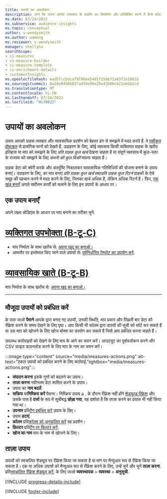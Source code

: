 ```yaml
---
title: उपायों का अवलोकन
description: जानें कि उपाय आपके व्यवसाय के प्रदर्शन का विश्लेषण और प्रतिबिंबित करने में कैसे मदद करते हैं।
ms.date: 03/24/2022
ms.subservice: audience-insights
ms.topic: conceptual
author: v-wendysmith
ms.author: wameng
ms.reviewer: v-wendysmith
manager: shellyha
searchScope:
- ci-measures
- ci-measure-builder
- ci-measure-template
- ci-enrichment-details
- customerInsights
ms.openlocfilehash: ead57ccbdcaf9f86ee54d1f15de71a63f2e1081b
ms.sourcegitcommit: 8a28e9458b857adf8e90e25e43b9bc422ebbb2cd
ms.translationtype: MT
ms.contentlocale: hi-IN
ms.lasthandoff: 07/18/2022
ms.locfileid: "9170822"
---
```

# <a name="measures-overview"></a>उपायों का अवलोकन

उपाय आपको ग्राहक व्यवहार और व्यावसायिक प्रदर्शन को बेहतर ढंग से समझने में मदद करते हैं. वे [एकीकृत प्रोफ़ाइल](data-unification.md) से प्रासंगिक मानों को देखते हैं. उदाहरण के लिए, कोई व्यवसाय किसी व्यक्तिगत ग्राहक के खरीद इतिहास या माप को समझने के लिए *प्रति ग्राहक कुल खर्च* देखना चाहता है या संपूर्ण व्यवसाय में कुल-स्तर के राजस्व को समझने के लिए *कंपनी की कुल बिक्री* मापना चाहता है।

ग्राहक डेटा को क्वेरी करके और अंतर्दृष्टि निकालकर व्यावसायिक गतिविधियों की योजना बनाने के उपाय बनाएं। उदाहरण के लिए, का माप बनाएं *प्रति ग्राहक कुल खर्च* तथा*प्रति ग्राहक कुल रिटर्न* ग्राहकों के ऐसे समूह की पहचान करने में मदद करने के लिए, जिनका खर्च अधिक है, लेकिन अधिक रिटर्न है। फिर, [एक खंड बनाएँ](segments.md) अगले सर्वोत्तम कार्यों को चलाने के लिए इन उपायों के आधार पर।

## <a name="create-a-measure"></a>एक उपाय बनाएँ

अपने लक्ष्य ऑडिएंस के आधार पर माप बनाने का तरीका चुनें.

# <a name="individual-consumers-b-to-c"></a>[व्यक्तिगत उपभोक्ता (B-टू-C)](#tab/b2c)

- माप निर्माता के साथ खरोंच से: [अपना खुद का बनाओ।](measure-builder.md)
- आमतौर पर इस्तेमाल किए जाने वाले उपायों से: [पूर्वनिर्धारित टेम्प्लेट का उपयोग करें](measure-templates.md).

# <a name="business-accounts-b-to-b"></a>[व्यावसायिक खाते (B-टू-B)](#tab/b2b)

माप निर्माता के साथ खरोंच से: [अपना खुद का बनाओ।](measure-builder.md)

---

## <a name="manage-existing-measures"></a>मौजूदा उपायों को प्रबंधित करें

के पास जाओ **पैमाने** आपके द्वारा बनाए गए उपायों, उनकी स्थिति, माप प्रकार और पिछली बार डेटा को रीफ़्रेश करने के समय देखने के लिए पृष्ठ। आप किसी भी कॉलम द्वारा उपायों की सूची को सॉर्ट कर सकते हैं या उस माप को खोजने के लिए खोज बॉक्स का उपयोग कर सकते हैं जिसे आप प्रबंधित करना चाहते हैं।

उपलब्ध कार्रवाइयों को देखने के लिए माप के आगे का चयन करें। आउटपुट का पूर्वावलोकन करने और CSV फ़ाइल डाउनलोड करने के लिए माप के नाम का चयन करें।

:::image type="content" source="media/measures-actions.png" alt-text="एकल उपायों को प्रबंधित करने के लिए कार्रवाई."lightbox="media/measures-actions.png":::

- **संपादन करना** इसके गुणों को बदलने का उपाय।
- **ताज़ा करना** नवीनतम डेटा शामिल करने के उपाय।
- उपाय का **नाम बदलें**.
- **सक्रिय** या**निष्क्रिय करें** पैमाना। निष्क्रिय उपाय a . के दौरान रीफ़्रेश नहीं होंगे [शेड्यूल्ड रिफ्रेश](system.md#schedule-tab) और उसके पास है **दर्जा** के रूप में सूचीबद्ध **छोड़ा गया**, यह दर्शाता है कि ताज़ा करने का प्रयास भी नहीं किया गया था।
- **उपनाम** प्रति[टैग प्रबंधित करें](work-with-tags-columns.md#manage-tags) उपाय के लिए।
- उपाय **हटाएं**.
- **कॉलम** प्रति[कॉलम को अनुकूलित करें](work-with-tags-columns.md#customize-columns) वह प्रदर्शन।
- **फ़िल्टर** प्रति[टैग पर फ़िल्टर करें](work-with-tags-columns.md#filter-on-tags).
- **खोज का नाम** माप के नाम से खोजने के लिए।

## <a name="refresh-measures"></a>ताज़ा उपाय

उपायों को स्वचालित शेड्यूल पर रीफ्रेश किया जा सकता है या मांग पर मैन्युअल रूप से रीफ्रेश किया जा सकता है। एक या अधिक उपायों को मैन्युअल रूप से रीफ़्रेश करने के लिए, उन्हें चुनें और चुनें **ताज़ा करना**. प्रति[स्वचालित रीफ़्रेश शेड्यूल करें](system.md#schedule-tab), के लिए जाओ **व्यवस्थापक** > **व्यवस्था** > **अनुसूची**.

[!INCLUDE [progress-details-include](includes/progress-details-pane.md)]

[!INCLUDE [footer-include](includes/footer-banner.md)]
